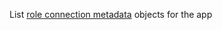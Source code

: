 List [role connection metadata](https://discord.com/developers/docs/resources/application-role-connection-metadata#application-role-connection-metadata-object) objects for the app